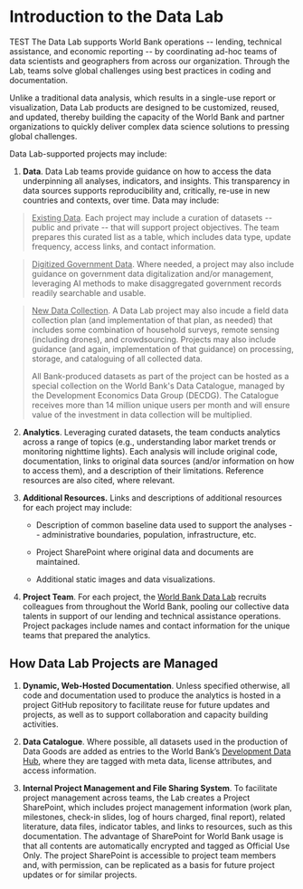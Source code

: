 # Introduction to the Data Lab

TEST The Data Lab supports World Bank operations -- lending, technical assistance, and economic reporting -- by coordinating ad-hoc teams of data scientists and geographers from across our organization. Through the Lab, teams solve global challenges using best practices in coding and documentation. 

Unlike a traditional data analysis, which results in a single-use report or visualization, Data Lab products are designed to be customized, reused, and updated, thereby building the capacity of the World Bank and partner organizations to quickly deliver complex data science solutions to pressing global challenges.

Data Lab-supported projects may include:

1. **Data**. Data Lab teams provide guidance on how to access the data underpinning all analyses, indicators, and insights. This transparency in data sources supports reproducibility and, critically, re-use in new countries and contexts, over time. Data may include:

> <u>Existing Data</u>. Each project may include a curation of datasets -- public and private -- that will support project objectives. The team prepares this curated list as a table, which includes data type, update frequency, access links, and contact information.

> <u>Digitized Government Data</u>. Where needed, a project may also include guidance on government data digitalization and/or management, leveraging AI methods to make disaggregated government records readily searchable and usable.

> <u>New Data Collection</u>. A Data Lab project may also incude a field data collection plan (and implementation of that plan, as needed) that includes some combination of household surveys, remote sensing (including drones), and crowdsourcing. Projects may also include guidance (and again, implementation of that guidance) on processing, storage, and cataloguing of all collected data.
>
> All Bank-produced datasets as part of the project can be hosted as a special collection on the World Bank's Data Catalogue, managed by the Development Economics Data Group (DECDG). The Catalogue receives more than 14 million unique users per month and will ensure value of the investment in data collection will be multiplied.

2. **Analytics**. Leveraging curated datasets, the team conducts analytics across a range of topics (e.g., understanding labor market trends or monitoring nighttime lights). Each analysis will include original code, documentation, links to original data sources (and/or information on how to access them), and a description of their limitations. Reference resources are also cited, where relevant.

   

3. **Additional Resources.** Links and descriptions of additional resources for each project may include:
   - Description of common baseline data used to support the analyses -- administrative boundaries, population, infrastructure, etc. 

   - Project SharePoint where original data and documents are maintained.

   - Additional static images and data visualizations. 

     

4. **Project Team**. For each project, the [World Bank Data Lab](https://wbdatalab.org/) recruits colleagues from throughout the World Bank, pooling our collective data talents in support of our lending and technical assistance operations. Project packages include names and contact information for the unique teams that prepared the analytics. 

   

## How Data Lab Projects are Managed

1. **Dynamic, Web-Hosted Documentation**. Unless specified otherwise, all code and documentation used to produce the analytics is hosted in a project GitHub repository to facilitate reuse for future updates and projects, as well as to support collaboration and capacity building activities.

   

2. **Data Catalogue**. Where possible, all datasets used in the production of Data Goods are added as entries to the World Bank’s [Development Data Hub](https://datacatalog.worldbank.org/home), where they are tagged with meta data, license attributes, and access information.

   

3. **Internal Project Management and File Sharing System**. To facilitate project management across teams, the Lab creates a Project SharePoint, which includes project management information (work plan, milestones, check-in slides, log of hours charged, final report), related literature, data files, indicator tables, and links to resources, such as this documentation. The advantage of SharePoint for World Bank usage is that all contents are automatically encrypted and tagged as Official Use Only. The project SharePoint is accessible to project team members and, with permission, can be replicated as a basis for future project updates or for similar projects.
